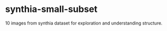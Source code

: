 # synthia-small-subset
 10 images from synthia dataset for exploration and understanding structure.
